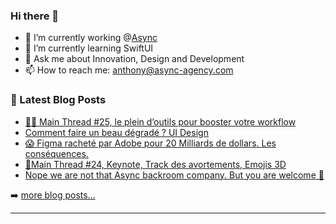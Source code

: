 ### Hi there 👋

<!--
**Akhu/Akhu** is a ✨ _special_ ✨ repository because its `README.md` (this file) appears on your GitHub profile.
-->
- 🔭 I’m currently working @[Async](https://async-agency.com) 
- 🌱 I’m currently learning SwiftUI
- 💬 Ask me about Innovation, Design and Development
- 📫 How to reach me: anthony@async-agency.com 

### 📕 Latest Blog Posts

<!-- BLOG-POST-LIST:START -->
- [👩‍💻 Main Thread #25, le plein d’outils pour booster votre workflow](https://blog.async-agency.com/main-thread-25-le-plein-doutils-pour-booster-votre-workflow/)
- [Comment faire un beau dégradé ? UI Design](https://blog.async-agency.com/comment-faire-un-beau-degrade-ui-design/)
- [😱 Figma racheté par Adobe pour 20 Milliards de dollars. Les conséquences.](https://blog.async-agency.com/figma-rachete-par-adobe-pour-20-milliards-de-dollars-les-consequences/)
- [📱Main Thread #24, Keynote, Track des avortements, Emojis 3D](https://blog.async-agency.com/main-thread-24-keynote-track-des-avortements-emojis-3d/)
- [Nope we are not that Async backroom company. But you are welcome 👋](https://blog.async-agency.com/nope-we-are-not-that-async-backroom-company-but-you-are-welcome/)
<!-- BLOG-POST-LIST:END -->

➡️ [more blog posts...](https://blog.async-agency.com)

---


[website]: https://async-studio.fr
[unsplash]: https://unsplash.com/akhu
[blog]: https://blog.async-agency.com
[twitter]: https://twitter.com/anthokhun
[linkedin]: https://www.linkedin.com/in/anthodacruz/
